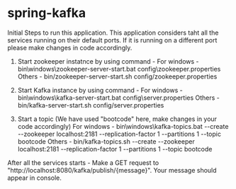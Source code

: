 # spring-kafka

Initial Steps to run this application. This application considers taht all the services running on their default ports. 
If it is running on a different port please make changes in code accordingly.

1. Start zookeeper instatnce by using command  -
  For windows - bin\windows\zookeeper-server-start.bat config\zookeeper.properties
  Others - bin/zookeeper-server-start.sh config/zookeeper.properties

2. Start Kafka instance by using command - 
  For windows - bin\windows\kafka-server-start.bat config\server.properties
  Others - bin/kafka-server-start.sh config/server.properties

3. Start a topic (We have used "bootcode" here, make changes in your code accordingly)
  For windows - bin\windows\kafka-topics.bat --create --zookeeper localhost:2181 --replication-factor 1 --partitions 1 --topic bootcode
  Others - bin/kafka-topics.sh --create --zookeeper localhost:2181 --replication-factor 1 --partitions 1 --topic bootcode

After all the services starts -
Make a GET request to "http://localhost:8080/kafka/publish/{message}".
Your message should appear in console.
